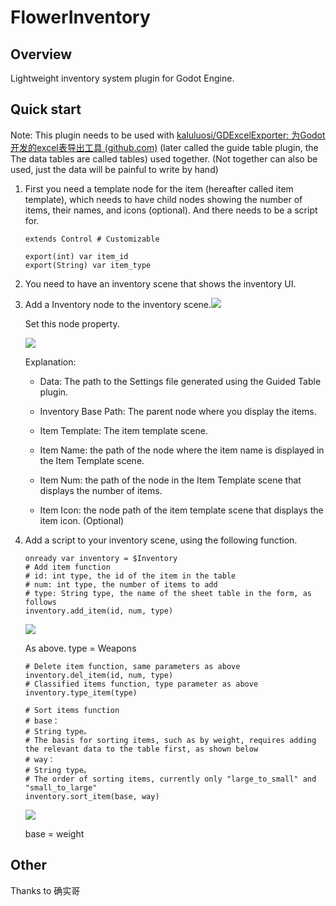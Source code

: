 # FlowerInventory

## Overview

Lightweight inventory system plugin for Godot Engine.

## Quick start

Note: This plugin needs to be used with [kaluluosi/GDExcelExporter: 为Godot开发的excel表导出工具 (github.com)](https://github.com/kaluluosi/GDExcelExporter#readme) (later called the guide table plugin, the The data tables are called tables) used together. (Not together can also be used, just the data will be painful to write by hand)

1. First you need a template node for the item (hereafter called item template), which needs to have child nodes showing the number of items, their names, and icons (optional). And there needs to be a script for.
   
   ```gdscript
   extends Control # Customizable
   
   export(int) var item_id
   export(String) var item_type
   ```

2. You need to have an inventory scene that shows the inventory UI.

3. Add a Inventory node to the inventory scene.![](https://i.328888.xyz/2023/01/11/CLo8L.png)
   
   Set this node property.
   
   ![](https://i.328888.xyz/2023/01/11/CLsGp.png)
   
   Explanation:
   
   - Data: The path to the Settings file generated using the Guided Table plugin.
   
   - Inventory Base Path: The parent node where you display the items.
   
   - Item Template: The item template scene.
   
   - Item Name: the path of the node where the item name is displayed in the Item Template scene.
   
   - Item Num: the path of the node in the Item Template scene that displays the number of items.
   
   - Item Icon: the node path of the item template scene that displays the item icon. (Optional)

4. Add a script to your inventory scene, using the following function.
   
   ```gdscript
   onready var inventory = $Inventory
   # Add item function
   # id: int type, the id of the item in the table
   # num: int type, the number of items to add
   # type: String type, the name of the sheet table in the form, as follows
   inventory.add_item(id, num, type)
   ```
   
   ![](https://i.328888.xyz/2023/01/11/CLSyk.png)
   
   As above. type = Weapons
   
   ```gdscript
   # Delete item function, same parameters as above
   inventory.del_item(id, num, type)
   # Classified items function, type parameter as above
   inventory.type_item(type)
   
   # Sort items function
   # base：
   # String type。
   # The basis for sorting items, such as by weight, requires adding the relevant data to the table first, as shown below
   # way：
   # String type。
   # The order of sorting items, currently only "large_to_small" and "small_to_large"
   inventory.sort_item(base, way)
   ```
   
   ![](https://i.328888.xyz/2023/01/11/CLvqU.png)
   
   base = weight

## Other

Thanks to 确实哥
